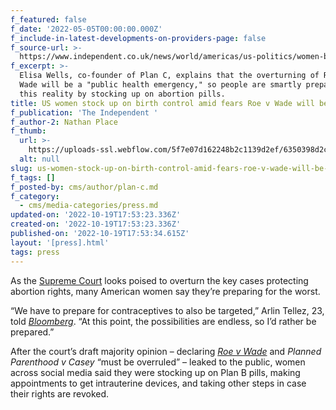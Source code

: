 ```yaml
---
f_featured: false
f_date: '2022-05-05T00:00:00.000Z'
f_include-in-latest-developments-on-providers-page: false
f_source-url: >-
  https://www.independent.co.uk/news/world/americas/us-politics/women-birth-control-pills-roe-v-wade-b2072630.html
f_excerpt: >-
  Elisa Wells, co-founder of Plan C, explains that the overturning of Roe v.
  Wade will be a "public health emergency," so people are smartly preparing for
  this reality by stocking up on abortion pills.
title: US women stock up on birth control amid fears Roe v Wade will be overturned
f_publication: 'The Independent '
f_author-2: Nathan Place
f_thumb:
  url: >-
    https://uploads-ssl.webflow.com/5f7e07d162248b2c1139d2ef/6350398d2c1a6474fb8554bb_download888.jpeg
  alt: null
slug: us-women-stock-up-on-birth-control-amid-fears-roe-v-wade-will-be-overturned
f_tags: []
f_posted-by: cms/author/plan-c.md
f_category:
  - cms/media-categories/press.md
updated-on: '2022-10-19T17:53:23.336Z'
created-on: '2022-10-19T17:53:23.336Z'
published-on: '2022-10-19T17:53:34.615Z'
layout: '[press].html'
tags: press
---
```


As the [Supreme Court](https://www.independent.co.uk/topic/supreme-court) looks poised to overturn the key cases protecting abortion rights, many American women say they’re preparing for the worst.

“We have to prepare for contraceptives to also be targeted,” Arlin Tellez, 23, told [_Bloomberg_](https://www.bloomberg.com/news/articles/2022-05-03/leaked-supreme-court-abortion-opinion-spurs-some-to-stockpile-plan-b-pill). “At this point, the possibilities are endless, so I’d rather be prepared.”

After the court’s draft majority opinion – declaring [_Roe v Wade_](https://www.independent.co.uk/topic/roe-v-wade) and _Planned Parenthood v Casey_ “must be overruled” – leaked to the public, women across social media said they were stocking up on Plan B pills, making appointments to get intrauterine devices, and taking other steps in case their rights are revoked.

‍

